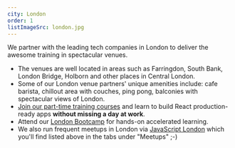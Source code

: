 ```yaml
---
city: London
order: 1
listImageSrc: london.jpg
---
```


We partner with the leading tech companies in London to deliver the awesome training in spectacular venues.

- The venues are well located in areas such as Farringdon, South Bank, London Bridge, Holborn and other places in Central London.
- Some of our London venue partners' unique amenities include: cafe barista, chillout area with couches, ping pong, balconies with spectacular views of London.
- [Join our part-time training courses](/react/training/part-time-course/london) and learn to build React production-ready apps **without missing a day at work**.
- Attend our [London Bootcamp](/react/training/bootcamp/london) for hands-on accelerated learning.
- We also run frequent meetups in London via [JavaScript London](https://www.meetup.com/JavaScript-London/) which you'll find listed above in the tabs under "Meetups" ;-)
